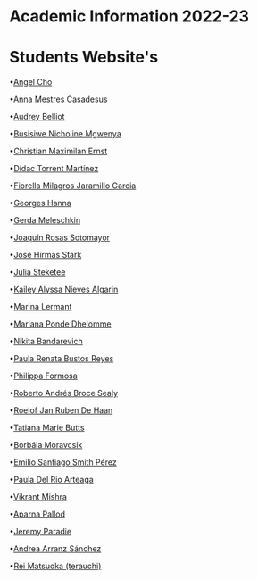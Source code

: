 Academic Information 2022-23
======================

# Students Website's

•[Angel Cho](https://angel-cho.github.io/mdef22/)

•[Anna Mestres Casadesus](https://anna-mestres.github.io/anna.mestres/)

•[Audrey Belliot](https://audrey-belliot.github.io/mdef/index.html)

•[Busisiwe Nicholine Mgwenya](https://busi-mgwen.github.io/)

•[Christian Maximilan Ernst](https://chris-ernst.github.io/dozen-things-digital/)

•[Dídac Torrent Martínez](https://didac-torrent.github.io/mdef/)

•[Fiorella Milagros Jaramillo Garcia](https://fiorella-jaramillo.github.io/123/)

•[Georges Hanna](https://gecrgehanna.github.io/mdefprocess/)

•[Gerda Meleschkin](https://gerda-meleschkin.github.io/newwebsite/)

•[Joaquín Rosas Sotomayor](https://j-rosas.github.io/mdef/)

•[José Hirmas Stark](https://jose-hirmas.github.io/mdefportafolio/)

•[Julia Steketee](https://julia-steketee.github.io/MDEF-Website-Repository/)

•[Kailey Alyssa Nieves Algarin](https://kailey-nieves.github.io/MDEF-Website-Repository/)

•[Marina Lermant](https://marina-lermant.github.io/mdef-website/)

•[Mariana Ponde Dhelomme](https://mdhelomme.github.io/mdef/)

•[Nikita Bandarevich](https://nikita-bandarevich.github.io/web_portfolio/)

•[Paula Renata Bustos Reyes](https://paula-bustos.github.io/peebee/)

•[Philippa Formosa](https://philippa-formosa.github.io/mdefweb/)

•[Roberto Andrés Broce Sealy](https://roberto-broce.github.io/MDEF-website/)

•[Roelof Jan Ruben De Haan](https://rubendehaan.github.io/xz5rv/)

•[Tatiana Marie Butts](https://tatiana-butts.github.io/tatiana-butts/)

•[Borbála Moravcsik](https://borbalamoravcsik.github.io/mdef-borka/)

•[Emilio Santiago Smith Pérez](https://emiliosmith.github.io/mdef_emilio2/)

•[Paula Del Rio Arteaga](https://paula-delrio-arteaga.github.io/mdef/)

•[Vikrant Mishra](https://vikmish.github.io/)

•[Aparna Pallod](https://understood-lint-c6a.notion.site/b919878341cf404bad0df8a4e28ccdf3?v=854afea31dc74448b07f3ecc4f47a6f5)

•[Jeremy Paradie](https://publish.obsidian.md/jeremyparadie/%F0%9F%8C%90+Website/MDEF/About/MDEF+Repository)

•[Andrea Arranz Sánchez](https://andrea-arranz.github.io/website/)

•[Rei Matsuoka (terauchi)](https://terauchi-rei.github.io/mdefweb/)
